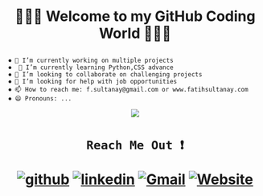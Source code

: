 
<h1 align="center", margin="5%">                      👨🏻‍💻  Welcome to my GitHub Coding World 👨🏻‍💻 </h1>


##

    ⏺ 🔭 I’m currently working on multiple projects
    ⏺  🌱 I’m currently learning Python,CSS advance
    ⏺ 👯 I’m looking to collaborate on challenging projects
    ⏺ 🤔 I’m looking for help with job opportunities
    ⏺ 📫 How to reach me: f.sultanay@gmail.com or www.fatihsultanay.com
    ⏺ 😄 Pronouns: ...


<p align="center">
<img src="https://user-images.githubusercontent.com/77207167/115284517-c5854800-a11a-11eb-82be-34338110447d.png" >
</p>

## 
   
<h1 align="center">

     Reach Me Out ❗️ 

                              
[![github](https://user-images.githubusercontent.com/77207167/111052614-58e7a100-842a-11eb-834d-21aa5fa25e2e.png)][1]
[![linkedin](https://user-images.githubusercontent.com/77207167/111052328-d362f180-8427-11eb-93b2-db395a9da005.png)][2]
[![Gmail](https://user-images.githubusercontent.com/77207167/111044783-9e02d780-8418-11eb-80c7-65c663549a9e.png)][3] 
[![Website](https://user-images.githubusercontent.com/77207167/115284447-b0a8b480-a11a-11eb-8d09-4619dd002f59.png)][4] 

[1]: https://github.com/fatihay53
[2]: https://www.linkedin.com/in/fatih-sultan-ay-211689181
[3]: mailto:f.sultanay@gmail.com
[4]: https://www.fatihsultanay.com
</h1>